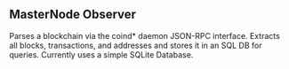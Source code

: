## MasterNode Observer

Parses a blockchain via the coind* daemon JSON-RPC interface. Extracts all blocks, transactions, and addresses and stores it in an SQL DB for queries. Currently uses a simple SQLite Database.
